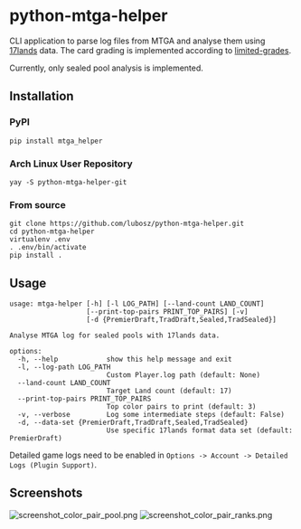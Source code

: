 # python-mtga-helper

CLI application to parse log files from MTGA and analyse them using [17lands](http://17lands.com) data.
The card grading is implemented according to [limited-grades](https://github.com/youssefm/limited-grades).

Currently, only sealed pool analysis is implemented.

## Installation

### PyPI
```commandline
pip install mtga_helper
```

### Arch Linux User Repository
```commandline
yay -S python-mtga-helper-git
```

### From source
```commandline
git clone https://github.com/lubosz/python-mtga-helper.git
cd python-mtga-helper
virtualenv .env
. .env/bin/activate
pip install .
```

## Usage
```commandline
usage: mtga-helper [-h] [-l LOG_PATH] [--land-count LAND_COUNT]
                   [--print-top-pairs PRINT_TOP_PAIRS] [-v]
                   [-d {PremierDraft,TradDraft,Sealed,TradSealed}]

Analyse MTGA log for sealed pools with 17lands data.

options:
  -h, --help            show this help message and exit
  -l, --log-path LOG_PATH
                        Custom Player.log path (default: None)
  --land-count LAND_COUNT
                        Target Land count (default: 17)
  --print-top-pairs PRINT_TOP_PAIRS
                        Top color pairs to print (default: 3)
  -v, --verbose         Log some intermediate steps (default: False)
  -d, --data-set {PremierDraft,TradDraft,Sealed,TradSealed}
                        Use specific 17lands format data set (default: PremierDraft)
```

Detailed game logs need to be enabled in
`Options -> Account -> Detailed Logs (Plugin Support)`.

## Screenshots

![screenshot_color_pair_pool.png](doc/screenshot_color_pair_pool.png)
![screenshot_color_pair_ranks.png](doc/screenshot_color_pair_ranks.png)